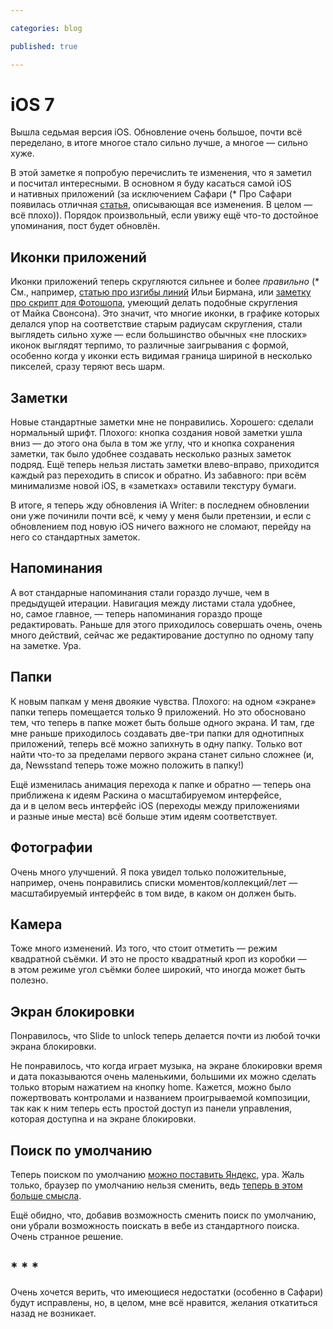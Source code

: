 ```yaml
---

categories: blog

published: true

---
```


# iOS 7

Вышла седьмая версия iOS. Обновление очень большое, почти всё переделано, в итоге многое стало сильно лучше, а многое — сильно хуже.

В этой заметке я попробую перечислить те изменения, что я заметил и посчитал интересными. В основном я буду касаться самой iOS и нативных приложений (за исключением <span class="sidenote" id="safari">Сафари (* Про Сафари появилась отличная [статья](http://www.mobilexweb.com/blog/safari-ios7-html5-problems-apis-review), описывающая все изменения. В целом — всё плохо)</span>). Порядок произвольный, если увижу ещё что-то достойное упоминания, пост будет обновлён.

## Иконки приложений

Иконки приложений теперь скругляются сильнее и более <span class="sidenote" id="border-radius">_правильно_ (* См., например, [статью про изгибы линий](http://ilyabirman.ru/meanwhile/all/metro-line-curves/) Ильи Бирмана, или [заметку про скрипт для Фотошопа](http://blog.mikeswanson.com/post/61651302736/photoshop-script-for-ios-7-rounded-rectangles), умеющий делать подобные скругления от Майка Свонсона)</span>. Это значит, что многие иконки, в графике которых делался упор на соответствие старым радиусам скругления, стали выглядеть сильно хуже — если большинство обычных «не плоских» иконок выглядят терпимо, то различные заигрывания с формой, особенно когда у иконки есть видимая граница шириной в несколько пикселей, сразу теряют весь шарм.

## Заметки

Новые стандартные заметки мне не понравились. Хорошего: сделали нормальный шрифт. Плохого: кнопка создания новой заметки ушла вниз — до этого она была в том же углу, что и кнопка сохранения заметки, так было удобнее создавать несколько разных заметок подряд. Ещё теперь нельзя листать заметки влево-вправо, приходится каждый раз переходить в список и обратно. Из забавного: при всём минимализме новой iOS, в «заметках» оставили текстуру бумаги.

В итоге, я теперь жду обновления iA Writer: в последнем обновлении они уже починили почти всё, к чему у меня были претензии, и если с обновлением под новую iOS ничего важного не сломают, перейду на него со стандартных заметок.

## Напоминания

А вот стандарные напоминания стали гораздо лучше, чем в предыдущей итерации. Навигация между листами стала удобнее, но, самое главное, — теперь напоминания гораздо проще редактировать. Раньше для этого приходилось совершать очень, очень много действий, сейчас же редактирование доступно по одному тапу на заметке. Ура.

## Папки

К новым папкам у меня двоякие чувства. Плохого: на одном «экране» папки теперь помещается только 9 приложений. Но это обосновано тем, что теперь в папке может быть больше одного экрана. И там, где мне раньше приходилось создавать две-три папки для однотипных приложений, теперь всё можно запихнуть в одну папку. Только вот найти что-то за пределами первого экрана станет сильно сложнее (и, да, Newsstand теперь тоже можно положить в папку!)

Ещё изменилась анимация перехода к папке и обратно — теперь она приближена к идеям Раскина о масштабируемом интерфейсе, да и в целом весь интерфейс iOS (переходы между приложениями и разные иные места) всё больше этим идеям соответствует.

## Фотографии

Очень много улучшений. Я пока увидел только положительные, например, очень понравились списки моментов/коллекций/лет — масштабируемый интерфейс в том виде, в каком он должен быть.

## Камера

Тоже много изменений. Из того, что стоит отметить — режим квадратной съёмки. И это не просто квадратный кроп из коробки — в этом режиме угол съёмки более широкий, что иногда может быть полезно.

## Экран блокировки

Понравилось, что Slide to unlock теперь делается почти из любой точки экрана блокировки.

Не понравилось, что когда играет музыка, на экране блокировки время и дата показываются очень маленькими, большими их можно сделать только вторым нажатием на кнопку home. Кажется, можно было пожертвовать контролами и названием проигрываемой композиции, так как к ним теперь есть простой доступ из панели управления, которая доступна и на экране блокировки.

## Поиск по умолчанию

Теперь поиском по умолчанию [можно поставить Яндекс](http://instagram.com/p/eba5_KmTgh/), ура. Жаль только, браузер по умолчанию нельзя сменить, ведь [теперь в этом больше смысла](#safari).

Ещё обидно, что, добавив возможность сменить поиск по умолчанию, они убрали возможность поискать в вебе из стандартного поиска. Очень странное решение.

## * * *

Очень хочется верить, что имеющиеся недостатки (особенно в Сафари) будут исправлены, но, в целом, мне всё нравится, желания откатиться назад не возникает.